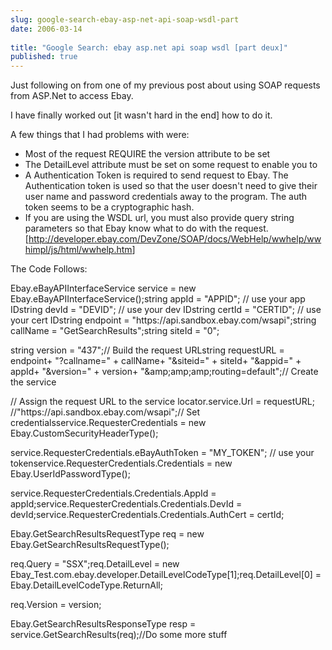 ```yaml
---
slug: google-search-ebay-asp-net-api-soap-wsdl-part
date: 2006-03-14
 
title: "Google Search: ebay asp.net api soap wsdl [part deux]"
published: true
---
```

Just following on from one of my previous post about using SOAP requests from ASP.Net to access Ebay.<p />I have finally worked out [it wasn't hard in the end] how to do it.<p />A few things that I had problems with were:<ul>
<li>Most of the request REQUIRE the version attribute to be set</li>
<li>The DetailLevel attribute must be set on some request to enable you to </li>
<li>A Authentication Token is required to send request to Ebay. The Authentication token is used so that the user doesn't need to give their user name and password credentials away to the program. The auth token seems to be a cryptographic hash.</li>
<li>If you are using the WSDL url, you must also provide query string parameters so that Ebay know what to do with the request. [<a href="http://developer.ebay.com/DevZone/SOAP/docs/WebHelp/wwhelp/wwhimpl/js/html/wwhelp.htm">http://developer.ebay.com/DevZone/SOAP/docs/WebHelp/wwhelp/wwhimpl/js/html/wwhelp.htm</a>]</li>
</ul>The Code Follows:<p />Ebay.eBayAPIInterfaceService service = new Ebay.eBayAPIInterfaceService();string appId = "APPID"; // use your app IDstring devId = "DEVID"; // use your dev IDstring certId = "CERTID"; // use your cert IDstring endpoint = "https://api.sandbox.ebay.com/wsapi";string callName = "GetSearchResults";string siteId = "0";<p />string version = "437";// Build the request URLstring requestURL = endpoint+ "?callname=" + callName+ "&amp;siteid=" + siteId+ "&amp;appid=" + appId+ "&amp;version=" + version+ "&amp;amp;amp;amp;routing=default";// Create the service<p />// Assign the request URL to the service locator.service.Url = requestURL; //"https://api.sandbox.ebay.com/wsapi";// Set credentialsservice.RequesterCredentials = new Ebay.CustomSecurityHeaderType();<p />service.RequesterCredentials.eBayAuthToken = "MY_TOKEN"; // use your tokenservice.RequesterCredentials.Credentials = new Ebay.UserIdPasswordType();<p />service.RequesterCredentials.Credentials.AppId = appId;service.RequesterCredentials.Credentials.DevId = devId;service.RequesterCredentials.Credentials.AuthCert = certId;<p />Ebay.GetSearchResultsRequestType req = new Ebay.GetSearchResultsRequestType();<p />req.Query = "SSX";req.DetailLevel = new Ebay_Test.com.ebay.developer.DetailLevelCodeType[1];req.DetailLevel[0] = Ebay.DetailLevelCodeType.ReturnAll;<p />req.Version = version;<p />Ebay.GetSearchResultsResponseType resp = service.GetSearchResults(req);//Do some more stuff<p />

